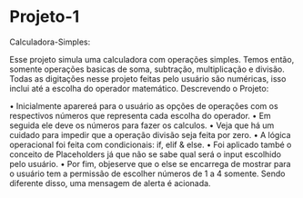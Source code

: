 # Projeto-1
 Calculadora-Simples:

 Esse projeto simula uma calculadora com operações simples. Temos então, somente operações basicas de soma, subtração, multiplicação e divisão.
 Todas as digitações nesse projeto feitas pelo usuário são numéricas, isso inclui até a escolha do operador matemático.
Descrevendo o Projeto:

 • Inicialmente aparereá para o usuário as opções de operações com os respectivos números que representa cada escolha do operador.
 • Em seguida ele deve os números para fazer os calculos.
 • Veja que há um cuidado para impedir que a operação divisão seja feita por zero.
 • A lógica operacional foi feita com condicionais: if, elif & else.
 • Foi aplicado també o conceito de Placeholders já que não se sabe qual será o input escolhido pelo usuário.
 • Por fim, objeserve que o else se encarrega de mostrar para o usuário tem a permissão de escolher números de 1 a 4 somente. Sendo diferente disso, uma mensagem de alerta é acionada.

